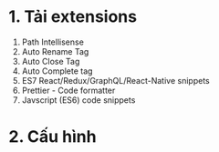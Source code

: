 # 1. Tải extensions

1. Path Intellisense
2. Auto Rename Tag
3. Auto Close Tag
4. Auto Complete tag
5. ES7 React/Redux/GraphQL/React-Native snippets
6. Prettier - Code formatter
7. Javscript (ES6) code snippets

# 2. Cấu hình
